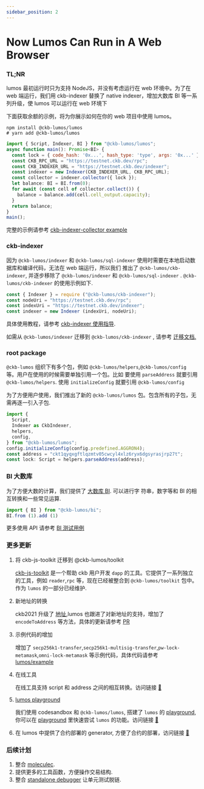 ```yaml
---
sidebar_position: 2
---
```


# Now Lumos Can Run in A Web Browser

### TL;NR

lumos 最初运行时只为支持 NodeJS，并没有考虑运行在 web 环境中。为了在 web 端运行，我们用 ckb-indexer 替换了 native indexer，增加大数库 BI 等一系列升级，使 lumos 可以运行在 web 环境下

下面获取余额的示例，将为你展示如何在你的 web 项目中使用 lumos。

```shell
npm install @ckb-lumos/lumos
# yarn add @ckb-lumos/lumos
```

```jsx
import { Script, Indexer, BI } from "@ckb-lumos/lumos";
async function main(): Promise<BI> {
  const lock = { code_hash: '0x...', hash_type: 'type', args: '0x...' }
  const CKB_RPC_URL = "https://testnet.ckb.dev/rpc";
  const CKB_INDEXER_URL = "https://testnet.ckb.dev/indexer";
  const indexer = new Indexer(CKB_INDEXER_URL, CKB_RPC_URL);
  const collector = indexer.collector({ lock });
  let balance: BI = BI.from(0);
  for await (const cell of collector.collect()) {
    balance = balance.add(cell.cell_output.capacity);
  }
  return balance;
}
main();
```

完整的示例请参考 [ckb-indexer-collector example](https://github.com/nervosnetwork/lumos/blob/develop/examples/ckb-indexer-collector.ts)

### ckb-indexer

因为 `@ckb-lumos/indexer` 和 `@ckb-lumos/sql-indexer` 使用时需要在本地启动数据库和编译代码，无法在 web 端运行，所以我们 推出了 `@ckb-lumos/ckb-indexer`, 并逐步移除了 `@ckb-lumos/indexer` 和 `@ckb-lumos/sql-indexer` . `@ckb-lumos/ckb-indexer` 的使用示例如下.

```jsx
const { Indexer } = require ("@ckb-lumos/ckb-indexer");
const nodeUri = "https://testnet.ckb.dev/rpc";
const indexUri = "https://testnet.ckb.dev/indexer";
const indexer = new Indexer (indexUri, nodeUri);
```

具体使用教程，请参考 [ckb-indexer 使用指导](https://github.com/nervosnetwork/lumos/tree/develop/packages/ckb-indexer).

如需从 `@ckb-lumos/indexer` 迁移到 `@ckb-lumos/ckb-indexer` , 请参考 [迁移文档.](https://github.com/nervosnetwork/lumos/blob/develop/packages/ckb-indexer/mirgation.md)

### root package

`@ckb-lumos` 组织下有多个包，例如 `@ckb-lumos/helpers`,`@ckb-lumos/config` 等。用户在使用的时候需要单独引用一个包。比如 要使用 `parseAddress` 就要引用 `@ckb-lumos/helpers`. 使用 `initializeConfig` 就要引用 `@ckb-lumos/config`

为了方便用户使用，我们推出了新的 `@ckb-lumos/lumos` 包。包含所有的子包，无需再逐一引入子包.

```jsx
import {
  Script,
  Indexer as CkbIndexer,
  helpers,
  config,
} from "@ckb-lumos/lumos";
config.initializeConfig(config.predefined.AGGRON4);
const address = "ckt1qyqxgftlqzmtv05cwcyl4xlz6ryx6dgsyrasjrp27t";
const lock: Script = helpers.parseAddress(address);
```

### BI 大数库

为了方便大数的计算，我们提供了 [大数库 BI](https://github.com/nervosnetwork/lumos/tree/develop/packages/bi). 可以进行字 符串，数字等和 BI 的相互转换和一些常见运算.

```jsx
import { BI } from "@ckb-lumos/bi";
BI.from (1).add (1)
```

更多使用 API 请参考 [BI 测试用例](https://github.com/nervosnetwork/lumos/blob/develop/packages/bi/tests/index.test.ts)

### 更多更新

1. 将 ckb-js-toolkit 迁移到 @ckb-lumos/toolkit

     [ckb-js-toolkit](https://github.com/nervosnetwork/ckb-js-toolkit) 是一个帮助 ckb 用户开发 `dapp` 的工具。它提供了一系列独立的工具，例如 `reader`,`rpc` 等，现在已经被整合到 `@ckb-lumos/toolkit` 包中。作为 `lumos` 的一部分已经维护.

2. 新地址的转换

    ckb2021 升级了 [地址](https://github.com/nervosnetwork/rfcs/pull/239/files),lumos 也跟进了对新地址的支持，增加了 `encodeToAddress` 等方法，具体的更新请参考 [PR](https://github.com/nervosnetwork/lumos/pull/205)

3. 示例代码的增加

    增加了 `secp256k1-transfer`,`secp256k1-multisig-transfer`,`pw-lock-metamask`,`omni-lock-metamask` 等示例代码，具体代码请参考 [lumos/example](https://github.com/nervosnetwork/lumos/tree/develop/examples)

4. 在线工具

    在线工具支持 script 和 address 之间的相互转换。访问链接 [🔗](https://nervosnetwork.github.io/lumos/tools/address-conversion)

5. [lumos playground](https://codesandbox.io/s/objective-cloud-282i4?file=/src/index.js)

    我们使用 codesandbox 和 `@ckb-lumos/lumos`, 搭建了 `lumos` 的 [playground](https://codesandbox.io/s/objective-cloud-282i4?file=/src/index.js), 你可以在 [playground](https://codesandbox.io/s/objective-cloud-282i4?file=/src/index.js) 里快速尝试 `lumos` 的功能。访问链接 [🔗](https://codesandbox.io/s/objective-cloud-282i4?file=/src/index.js)

6. 在 lumos 中提供了合约部署的 generator, 方便了合约的部署，访问链接 [🔗](https://github.com/nervosnetwork/lumos/tree/develop/packages/common-scripts#usage)

### 后续计划

1. 整合 [moleculec](https://github.com/nervosnetwork/molecule).
2. 提供更多的工具函数，方便操作交易结构.
3. 整合 [standalone debugger](https://github.com/nervosnetwork/ckb-standalone-debugger) 让单元测试脱链.